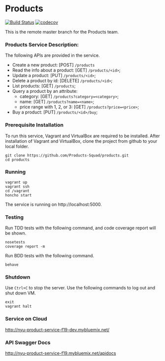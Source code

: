 # Products

[![Build Status](https://travis-ci.org/Products-Squad/products.svg?branch=master)](https://travis-ci.org/Products-Squad/products)
[![codecov](https://codecov.io/gh/Products-Squad/products/branch/master/graph/badge.svg)](https://codecov.io/gh/Products-Squad/products)

This is the remote master branch for the Products team.

### Products Service Description:

The following APIs are provided in the service.

- Create a new product: [POST] `/products`
- Read the info about a product: [GET] `/products/<id>`;
- Update a product: [PUT] `/products/<id>`;
- Delete a product by id: [DELETE] `/products/<id>`;
- List products: [GET] `/products`;
- Query a product by an attribute:
  - category: [GET] `/products?category=<category>`;
  - name: [GET] `/products?name=<name>`;
  - price range with 1, 2, or 3: [GET] `/products?price=<price>`;
- Buy a product: [PUT] `/products/<id>/buy`;

### Prerequisite Installation

To run this service, Vagrant and VirtualBox are required to be installed. After installation of Vagrant and VirtualBox, clone the project from github to your local folder.

```
git clone https://github.com/Products-Squad/products.git
cd products
```

### Running

```
vagrant up
vagrant ssh
cd /vagrant
honcho start
```

The service is running on http://localhost:5000.

### Testing

Run TDD tests with the following command, and code coverage report will be shown.

```
nosetests
coverage report -m
```

Run BDD tests with the following command.

```
behave
```

### Shutdown

Use `Ctrl+C` to stop the server.
Use the following commands to log out and shut down VM.

```
exit
vagrant halt
```

### Service on Cloud

http://nyu-product-service-f19-dev.mybluemix.net/

### API Swagger Docs

http://nyu-product-service-f19.mybluemix.net/apidocs
